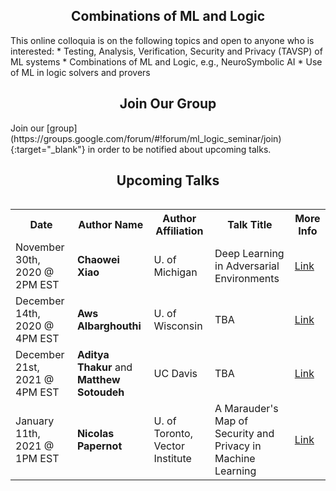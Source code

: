 <h2 style="text-align:center">Combinations of ML and Logic</h2>
This online colloquia is on the following topics and open to anyone who is interested:
* Testing, Analysis, Verification, Security and Privacy (TAVSP) of ML systems
* Combinations of ML and Logic, e.g., NeuroSymbolic AI
* Use of ML in logic solvers and provers

<h2 style="text-align:center">Join Our Group</h2>
Join our [group](https://groups.google.com/forum/#!forum/ml_logic_seminar/join){:target="_blank"} in order to be notified about upcoming talks.

<h2 style="text-align:center">Upcoming Talks</h2>
<div style="overflow-x:auto;">
  <table id="upcoming">
    <tr>
      <th>Date</th>
      <th>Author Name</th>
      <th>Author Affiliation</th>
      <th>Talk Title</th>
      <th>More Info</th>
    </tr>
    <tr>
      <td>November 30th, 2020 @ 2PM EST</td>
      <td><b>Chaowei Xiao</b></td>
      <td>U. of Michigan</td>
      <td>Deep Learning in Adversarial Environments</td>
      <td><a href="https://ml-logic-seminar.github.io/upcoming.html#chaowei">Link</a></td>
    </tr>    
    <tr>
      <td>December 14th, 2020 @ 4PM EST</td>
      <td><b>Aws Albarghouthi</b></td>
      <td>U. of Wisconsin</td>
      <td>TBA</td>
      <td><a href="https://ml-logic-seminar.github.io/upcoming.html#aws">Link</a></td>
    </tr>    
    <tr>
      <td>December 21st, 2021 @ 4PM EST</td>
      <td><b>Aditya Thakur</b> and <b>Matthew Sotoudeh</b></td>
      <td>UC Davis</td>
      <td>TBA</td>
      <td><a href="https://ml-logic-seminar.github.io/upcoming.html#aditya">Link</a></td>
    </tr>
    <tr>
      <td>January 11th, 2021 @ 1PM EST</td>
      <td><b>Nicolas Papernot</b></td>
      <td>U. of Toronto, Vector Institute</td>
      <td> A Marauder's Map of Security and Privacy in Machine Learning</td>
      <td><a href="https://ml-logic-seminar.github.io/upcoming.html#nicolas">Link</a></td>
    </tr>
    
  </table>
</div>
